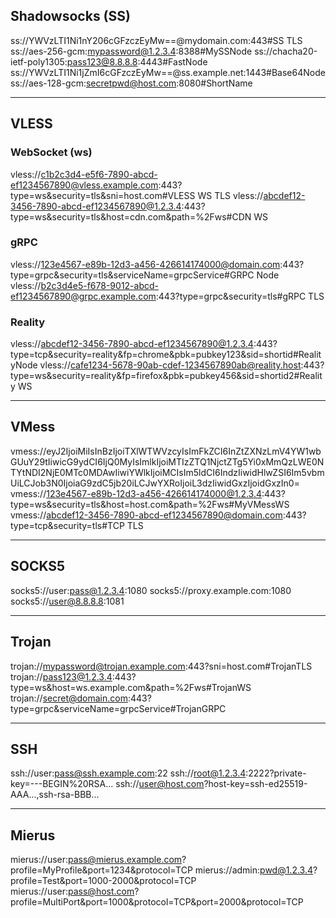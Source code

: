 ## Shadowsocks (SS)

ss://YWVzLTI1Ni1nY206cGFzczEyMw==@mydomain.com:443#SS TLS
ss://aes-256-gcm:mypassword@1.2.3.4:8388#MySSNode
ss://chacha20-ietf-poly1305:pass123@8.8.8.8:4443#FastNode
ss://YWVzLTI1Ni1jZmI6cGFzczEyMw==@ss.example.net:1443#Base64Node
ss://aes-128-gcm:secretpwd@host.com:8080#ShortName

---

## VLESS

### WebSocket (ws)
vless://c1b2c3d4-e5f6-7890-abcd-ef1234567890@vless.example.com:443?type=ws&security=tls&sni=host.com#VLESS WS TLS
vless://abcdef12-3456-7890-abcd-ef1234567890@1.2.3.4:443?type=ws&security=tls&host=cdn.com&path=%2Fws#CDN WS

### gRPC
vless://123e4567-e89b-12d3-a456-426614174000@domain.com:443?type=grpc&security=tls&serviceName=grpcService#GRPC Node
vless://b2c3d4e5-f678-9012-abcd-ef1234567890@grpc.example.com:443?type=grpc&security=tls#gRPC TLS

### Reality
vless://abcdef12-3456-7890-abcd-ef1234567890@1.2.3.4:443?type=tcp&security=reality&fp=chrome&pbk=pubkey123&sid=shortid#RealityNode
vless://cafe1234-5678-90ab-cdef-1234567890ab@reality.host:443?type=ws&security=reality&fp=firefox&pbk=pubkey456&sid=shortid2#Reality WS

---

## VMess

vmess://eyJ2IjoiMiIsInBzIjoiTXlWTWVzcyIsImFkZCI6InZtZXNzLmV4YW1wbGUuY29tIiwicG9ydCI6IjQ0MyIsImlkIjoiMTIzZTQ1NjctZTg5Yi0xMmQzLWE0NTYtNDI2NjE0MTc0MDAwIiwiYWlkIjoiMCIsIm5ldCI6IndzIiwidHlwZSI6Im5vbmUiLCJob3N0IjoiaG9zdC5jb20iLCJwYXRoIjoiL3dzIiwidGxzIjoidGxzIn0=
vmess://123e4567-e89b-12d3-a456-426614174000@1.2.3.4:443?type=ws&security=tls&host=host.com&path=%2Fws#MyVMessWS
vmess://abcdef12-3456-7890-abcd-ef1234567890@domain.com:443?type=tcp&security=tls#TCP TLS

---

## SOCKS5

socks5://user:pass@1.2.3.4:1080
socks5://proxy.example.com:1080
socks5://user@8.8.8.8:1081

---

## Trojan

trojan://mypassword@trojan.example.com:443?sni=host.com#TrojanTLS
trojan://pass123@1.2.3.4:443?type=ws&host=ws.example.com&path=%2Fws#TrojanWS
trojan://secret@domain.com:443?type=grpc&serviceName=grpcService#TrojanGRPC

---

## SSH

ssh://user:pass@ssh.example.com:22
ssh://root@1.2.3.4:2222?private-key=---BEGIN%20RSA...
ssh://user@host.com?host-key=ssh-ed25519-AAA...,ssh-rsa-BBB...

---

## Mierus

mierus://user:pass@mierus.example.com?profile=MyProfile&port=1234&protocol=TCP
mierus://admin:pwd@1.2.3.4?profile=Test&port=1000-2000&protocol=TCP
mierus://user:pass@host.com?profile=MultiPort&port=1000&protocol=TCP&port=2000&protocol=TCP
